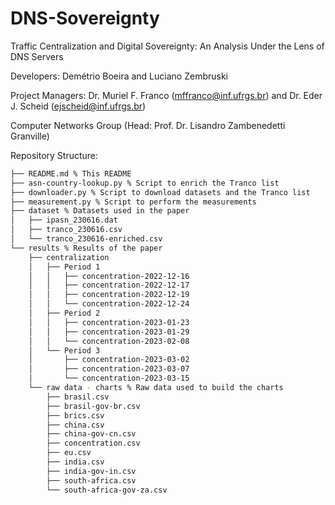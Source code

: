 # DNS-Sovereignty
Traffic Centralization and Digital Sovereignty: An Analysis Under the Lens of DNS Servers

Developers: Demétrio Boeira and Luciano Zembruski

Project Managers: Dr. Muriel F. Franco (mffranco@inf.ufrgs.br) and Dr. Eder J. Scheid (ejscheid@inf.ufrgs.br)

Computer Networks Group (Head: Prof. Dr. Lisandro Zambenedetti Granville)

Repository Structure:

```bash
├── README.md % This README
├── asn-country-lookup.py % Script to enrich the Tranco list
├── downloader.py % Script to download datasets and the Tranco list
├── measurement.py % Script to perform the measurements
├── dataset % Datasets used in the paper
│   ├── ipasn_230616.dat
│   ├── tranco_230616.csv
│   └── tranco_230616-enriched.csv
└── results % Results of the paper
    ├── centralization
    │   ├── Period 1
    │   │   ├── concentration-2022-12-16
    │   │   ├── concentration-2022-12-17
    │   │   ├── concentration-2022-12-19
    │   │   └── concentration-2022-12-24
    │   ├── Period 2
    │   │   ├── concentration-2023-01-23
    │   │   ├── concentration-2023-01-29
    │   │   └── concentration-2023-02-08
    │   └── Period 3
    │       ├── concentration-2023-03-02
    │       ├── concentration-2023-03-07
    │       └── concentration-2023-03-15
    └── raw data - charts % Raw data used to build the charts
        ├── brasil.csv
        ├── brasil-gov-br.csv
        ├── brics.csv
        ├── china.csv
        ├── china-gov-cn.csv
        ├── concentration.csv
        ├── eu.csv
        ├── india.csv
        ├── india-gov-in.csv
        ├── south-africa.csv
        └── south-africa-gov-za.csv
```
